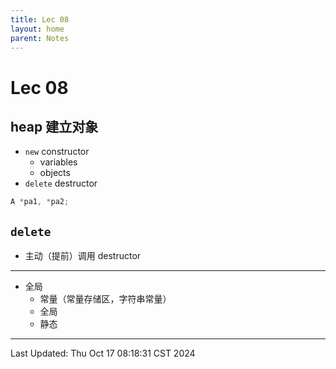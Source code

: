 ```yaml
---
title: Lec 08
layout: home
parent: Notes
---
```


# Lec 08

## heap 建立对象

- `new` constructor
	- variables
	- objects
- `delete` destructor

```cpp
A *pa1, *pa2;
```

## `delete`

- 主动（提前）调用 destructor

---

- 全局
	- 常量（常量存储区，字符串常量）
	- 全局
	- 静态

----

Last Updated: Thu Oct 17 08:18:31 CST 2024
